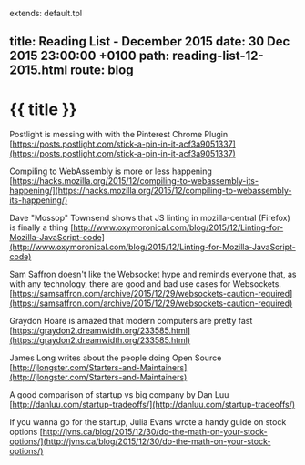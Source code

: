 extends: default.tpl

title:   Reading List - December 2015
date:    30 Dec 2015 23:00:00 +0100
path:    reading-list-12-2015.html
route: blog
---

# {{ title }}

Postlight is messing with with the Pinterest Chrome Plugin [https://posts.postlight.com/stick-a-pin-in-it-acf3a9051337](https://posts.postlight.com/stick-a-pin-in-it-acf3a9051337)

Compiling to WebAssembly is more or less happening [https://hacks.mozilla.org/2015/12/compiling-to-webassembly-its-happening/](https://hacks.mozilla.org/2015/12/compiling-to-webassembly-its-happening/)

Dave "Mossop" Townsend shows that JS linting in mozilla-central (Firefox) is finally a thing [http://www.oxymoronical.com/blog/2015/12/Linting-for-Mozilla-JavaScript-code](http://www.oxymoronical.com/blog/2015/12/Linting-for-Mozilla-JavaScript-code)

Sam Saffron doesn't like the Websocket hype and reminds everyone that, as with any technology, there are good and bad use cases for Websockets. [https://samsaffron.com/archive/2015/12/29/websockets-caution-required](https://samsaffron.com/archive/2015/12/29/websockets-caution-required)

Graydon Hoare is amazed that modern computers are pretty fast [https://graydon2.dreamwidth.org/233585.html](https://graydon2.dreamwidth.org/233585.html)

James Long writes about the people doing Open Source [http://jlongster.com/Starters-and-Maintainers](http://jlongster.com/Starters-and-Maintainers)

A good comparison of startup vs big company by Dan Luu [http://danluu.com/startup-tradeoffs/](http://danluu.com/startup-tradeoffs/)

If you wanna go for the startup, Julia Evans wrote a handy guide on stock options [http://jvns.ca/blog/2015/12/30/do-the-math-on-your-stock-options/](http://jvns.ca/blog/2015/12/30/do-the-math-on-your-stock-options/)

